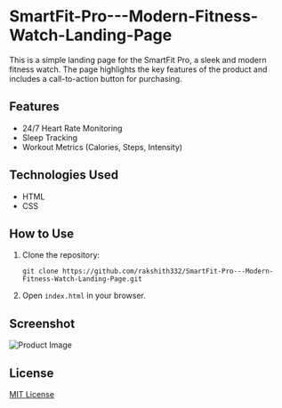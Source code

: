 ﻿# SmartFit-Pro---Modern-Fitness-Watch-Landing-Page


This is a simple landing page for the SmartFit Pro, a sleek and modern fitness watch. The page highlights the key features of the product and includes a call-to-action button for purchasing.

## Features
- 24/7 Heart Rate Monitoring
- Sleep Tracking
- Workout Metrics (Calories, Steps, Intensity)

## Technologies Used
- HTML
- CSS

## How to Use
1. Clone the repository: 
   ```
   git clone https://github.com/rakshith332/SmartFit-Pro---Modern-Fitness-Watch-Landing-Page.git
   ```
2. Open `index.html` in your browser.

## Screenshot
![Product Image](path-to-image)

## License
[MIT License](LICENSE)

